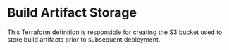 # Build Artifact Storage

This Terraform definition is responsible for creating the S3 bucket used to
store build artifacts prior to subsequent deployment.
